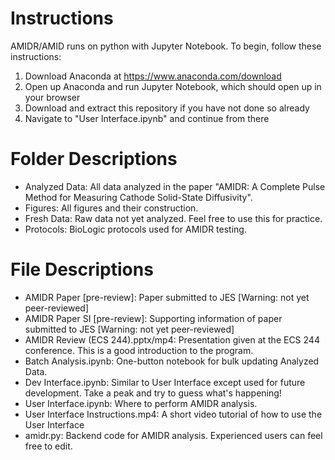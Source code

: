 # Instructions
AMIDR/AMID runs on python with Jupyter Notebook. To begin, follow these instructions:

1. Download Anaconda at https://www.anaconda.com/download
2. Open up Anaconda and run Jupyter Notebook, which should open up in your browser
3. Download and extract this repository if you have not done so already
4. Navigate to "User Interface.ipynb" and continue from there

# Folder Descriptions
- Analyzed Data: All data analyzed in the paper "AMIDR: A Complete Pulse Method for Measuring Cathode Solid-State Diffusivity".
- Figures: All figures and their construction.
- Fresh Data: Raw data not yet analyzed. Feel free to use this for practice.
- Protocols: BioLogic protocols used for AMIDR testing.

# File Descriptions
- AMIDR Paper [pre-review]: Paper submitted to JES [Warning: not yet peer-reviewed]
- AMIDR Paper SI [pre-review]: Supporting information of paper submitted to JES [Warning: not yet peer-reviewed]
- AMIDR Review (ECS 244).pptx/mp4: Presentation given at the ECS 244 conference. This is a good introduction to the program.
- Batch Analysis.ipynb: One-button notebook for bulk updating Analyzed Data.
- Dev Interface.ipynb: Similar to User Interface except used for future development. Take a peak and try to guess what's happening!
- User Interface.ipynb: Where to perform AMIDR analysis.
- User Interface Instructions.mp4: A short video tutorial of how to use the User Interface
- amidr.py: Backend code for AMIDR analysis. Experienced users can feel free to edit.
